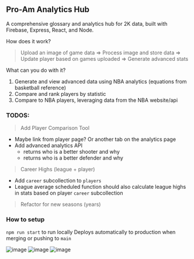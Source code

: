 ## Pro-Am Analytics Hub

A comprehensive glossary and analytics hub for 2K data, built with Firebase, Express, React, and Node.

How does it work?
> Upload an image of game data => Process image and store data => Update player based on games uploaded => Generate advanced stats

What can you do with it?
1. Generate and view advanced data using NBA analytics (equations from basketball reference)
2. Compare and rank players by statistic
3. Compare to NBA players, leveraging data from the NBA website/api

### TODOS:
> Add Player Comparison Tool
- Maybe link from player page? Or another tab on the analytics page
- Add advanced analytics API
    - returns who is a better shooter and why
    - returns who is a better defender and why
> Career Highs (league + player)
- Add `career` subcollection to `players`
- League average scheduled function should also calculate league highs in stats based on player `career` subcollection
> Refactor for new seasons (years)

### How to setup
`npm run start` to run locally
Deploys automatically to production when merging or pushing to `main`

![image](https://github.com/GabrielHub/hub-frontend/assets/16616486/de2e869c-ddb3-465a-9397-af84132dbed5)
![image](https://github.com/GabrielHub/hub-frontend/assets/16616486/c1c91a7f-1790-435e-adc1-27ae2465b140)
![image](https://github.com/GabrielHub/hub-frontend/assets/16616486/0c1d0240-bcda-4169-ab0f-f5b750043a1a)
